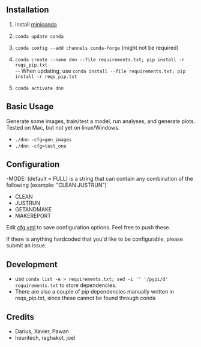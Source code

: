 Installation
-

1. install [miniconda](https://docs.conda.io/en/latest/miniconda.html)

2. `conda update conda`


3. `conda config --add channels conda-forge` (might not be required)

4. `conda create --name dnn --file requirements.txt; pip install -r reqs_pip.txt`  
-- When updating, use `conda install --file requirements.txt; pip install -r reqs_pip.txt`

5. `conda activate dnn`

Basic Usage
-

Generate some images, train/test a model, run analyses, and generate plots. Tested on Mac, but not yet on linux/Windows.

- `./dnn -cfg=gen_images`
- `./dnn -cfg=test_one`

Configuration
-

-MODE: (default = FULL) is a string that can contain any combination of the following (example: "CLEAN JUSTRUN")
- CLEAN
- JUSTRUN
- GETANDMAKE
- MAKEREPORT

Edit [cfg.yml]() to save configuration options. Feel free to push these.

If there is anything hardcoded that you'd like to be configurable, please submit an issue.

Development
- 

- use `conda list -e > requirements.txt; sed -i '' '/pypi/d' requirements.txt` to store dependencies.
- There are also a couple of pip dependencies manually written in reqs_pip.txt, since these cannot be found through conda

Credits
-

- Darius, Xavier, Pawan
- heuritech, raghakot, joel
